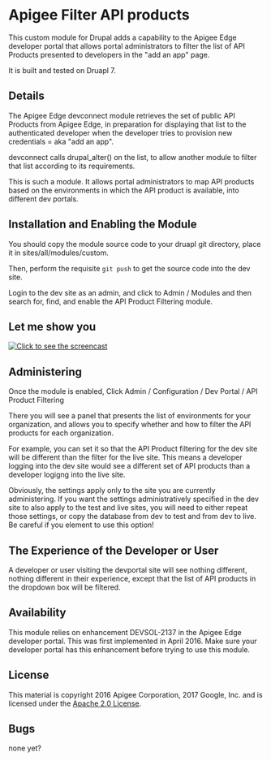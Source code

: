 # Apigee Filter API products

This custom module for Drupal adds a capability to the Apigee Edge developer portal that allows portal administrators to filter the list of API Products presented to developers in the "add an app" page.

It is built and tested on Druapl 7. 

## Details

The Apigee Edge devconnect module retrieves the set of public API Products from Apigee Edge, in preparation for displaying that list to the authenticated developer when the developer tries to provision new credentials = aka "add an app".

devconnect calls drupal_alter() on the list, to allow another module to filter that list according to its requirements.

This is such a module.  It allows portal administrators to map API products based on the environments in which the API product is available, into different dev portals.

## Installation and Enabling the Module

You should copy the module source code to your druapl git directory, place it in sites/all/modules/custom.

Then, perform the requisite `git push` to get the source code into the dev site.

Login to the dev site as an admin, and click to Admin / Modules  and then search for, find, and enable the API Product Filtering module.

## Let me show you

[![Click to see the screencast](https://img.youtube.com/vi/UB3V1Lx83Qc/0.jpg)](https://youtu.be/UB3V1Lx83Qc)


## Administering

Once the module is enabled, 
Click Admin / Configuration / Dev Portal / API Product Filtering

There you will see a panel that presents the list of environments for your organization, and allows you to specify whether and how to filter the API products for each organization.

For example, you can set it so that the API Product filtering for the dev site will be different than the filter for the live site. This means a developer logging into the dev site would see a different set of API products than a developer logigng into the live site.

Obviously, the settings apply only to the site you are currently administering. If you want the settings administratively specified in the dev site to also apply to the test and live sites, you will need to either repeat those settings, or copy the database from dev to test and from dev to live. Be careful if you element to use this option!


## The Experience of the Developer or User

A developer or user visiting the devportal site will see nothing different, nothing different in their experience, except that the list of API products in the dropdown box will be filtered.

## Availability

This module relies on enhancement DEVSOL-2137 in the Apigee Edge developer portal. This was first implemented in April 2016. Make sure your developer portal has this enhancement before trying to use this module. 

## License

This material is copyright 2016 Apigee Corporation, 2017 Google, Inc.
and is licensed under the [Apache 2.0 License](LICENSE). 


## Bugs

none yet? 